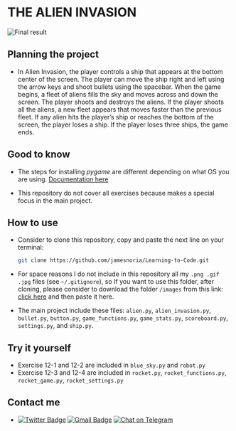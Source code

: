 # THE ALIEN INVASION

![Final result](https://drive.google.com/uc?export=view&id=1zaG3-tAJac0rFKPlx8SWdCPyBNjwuxHb)

## Planning the project

- In Alien Invasion, the player controls a ship that appears at the bottom center of the screen. The player can move the ship right and left using the arrow keys and shoot bullets using the spacebar. When the game begins, a fleet of aliens fills the sky and moves across and down the screen. The player shoots and destroys the aliens. If the player shoots all the aliens, a new fleet appears that moves faster than the previous fleet. If any alien hits the player’s ship or reaches the bottom of the screen, the player loses a ship. If the player loses three ships, the game ends.

## Good to know

- The steps for installing *pygame* are different depending on what OS you are using. [Documentation here](https://www.pygame.org/wiki/GettingStarted#Debian/Ubuntu/Mint)

- This repository do not cover all exercises because makes a special focus in the main project.

## How to use

- Consider to clone this repository, copy and paste the next line on your terminal:

    ```sh
    git clone https://github.com/jamesnoria/Learning-to-Code.git
    ```

- For space reasons I do not include in this repository all my `.png .gif .jpg` files (see `~/.gitignore`), so If you want to use this folder, after cloning, please consider to download the folder `/images` from this link: [click here](https://drive.google.com/drive/folders/1BovgiUoTjhJOiZfjAf7m6aeZqWup20-f?usp=sharing) and then paste it here. 

- The main project include these files: `alien.py`, `alien_invasion.py`, `bullet.py`, `button.py`, `game_functions.py`, `game_stats.py`, `scoreboard.py`, `settings.py`, and `ship.py`. 


## Try it yourself

- Exercise 12-1 and 12-2 are included in `blue_sky.py` and `robot.py`
- Exercise 12-3 and 12-4 are included in `rocket.py`, `rocket_functions.py`, `rocket_game.py`, `rocket_settings.py`

## Contact me 

- [![Twitter Badge](https://img.shields.io/badge/-James_Noria-1ca0f1?style=flat-square&logo=twitter&logoColor=white&link=https://twitter.com/jamesnoria)](https://twitter.com/jamesnoria) [![Gmail Badge](https://img.shields.io/badge/-jamesnoria@gmail.com-c14438?style=flat-square&logo=Gmail&logoColor=white&link=mailto:jamesnoria@gmail.com)](mailto:jamesnoria@gmail.com) [![Chat on Telegram](https://img.shields.io/badge/Chat%20on-Telegram-brightgreen.svg)](https://t.me/jamesnoria)



